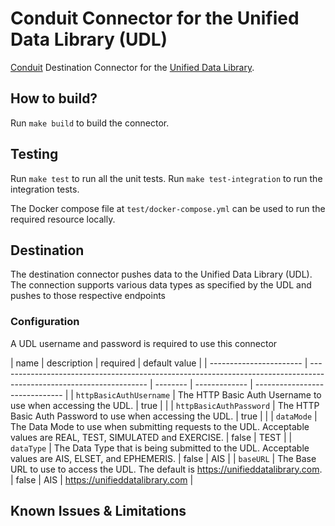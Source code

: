 # Conduit Connector for the Unified Data Library (UDL)

[Conduit](https://conduit.io) Destination Connector for the [Unified Data Library](https://unifieddatalibrary.com/).

## How to build?

Run `make build` to build the connector.

## Testing

Run `make test` to run all the unit tests. Run `make test-integration` to run the integration tests.

The Docker compose file at `test/docker-compose.yml` can be used to run the required resource locally.

## Destination

The destination connector pushes data to the Unified Data Library (UDL). The connection supports various data types as specified by the UDL and pushes to those respective endpoints

### Configuration

A UDL username and password is required to use this connector

| name                    | description                                                                                                         | required | default value |
| ----------------------- | ------------------------------------------------------------------------------------------------------------------- | -------- | ------------- | ------------------------------ |
| `httpBasicAuthUsername` | The HTTP Basic Auth Username to use when accessing the UDL.                                                         | true     |               |
| `httpBasicAuthPassword` | The HTTP Basic Auth Password to use when accessing the UDL.                                                         | true     |               |
| `dataMode`              | The Data Mode to use when submitting requests to the UDL. Acceptable values are REAL, TEST, SIMULATED and EXERCISE. | false    | TEST          |
| `dataType`              | The Data Type that is being submitted to the UDL. Acceptable values are AIS, ELSET, and EPHEMERIS.                  | false    | AIS           |
| `baseURL`               | The Base URL to use to access the UDL. The default is https://unifieddatalibrary.com.                               | false    | AIS           | https://unifieddatalibrary.com |

## Known Issues & Limitations
